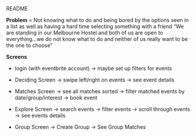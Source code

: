 README

**Problem**
= Not knowing what to do and being bored by the options seen in a list as well as having a hard time selecting something with a friend
“We are standing in our Melbourne Hostel and both of us are open to everything…we do not know what to do and neither of us really want to be the one to choose”

**Screens**
- login (with eventbrite account)
  -> maybe set up filters for events
  
- Deciding Screen
  -> swipe left/right on events
  -> see event details
- Matches Screen
  -> see all matches sorted
  -> filter matched events by date/group/interest
  -> book event
- Explore Screen
  -> search events
  -> filter events
  -> scroll through events
  -> see events details
- Group Screen
  -> Create Group
  -> See Group Matches
  
